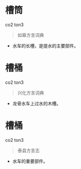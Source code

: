 # 槽筒
co2 ton3
> 如皋方言词典
- 水车的长槽，是提水的主要部件。

# 槽桶
co2 ton3
> 兴化方言词典
- 龙骨水车上过水的木槽。

# 槽桶
co2 ton3
> 泰县方言志
- 水车的重要部件。
